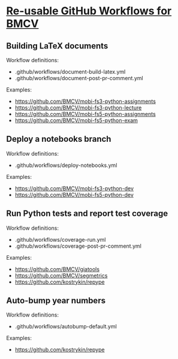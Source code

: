 # [Re-usable GitHub Workflows for BMCV]()

## Building LaTeX documents

Workflow definitions:

- .github/workflows/document-build-latex.yml
- .github/workflows/document-post-pr-comment.yml

Examples:

- https://github.com/BMCV/mobi-fs3-python-assignments
- https://github.com/BMCV/mobi-fs3-python-lecture
- https://github.com/BMCV/mobi-fs5-python-assignments
- https://github.com/BMCV/mobi-fs5-python-exam

## Deploy a notebooks branch

Workflow definitions:

- .github/workflows/deploy-notebooks.yml

Examples:

- https://github.com/BMCV/mobi-fs3-python-dev
- https://github.com/BMCV/mobi-fs5-python-dev

## Run Python tests and report test coverage

Workflow definitions:

- .github/workflows/coverage-run.yml
- .github/workflows/coverage-post-pr-comment.yml

Examples:

- https://github.com/BMCV/giatools
- https://github.com/BMCV/segmetrics
- https://github.com/kostrykin/repype

## Auto-bump year numbers

Workflow definitions:

- .github/workflows/autobump-default.yml

Examples:

- https://github.com/kostrykin/repype
